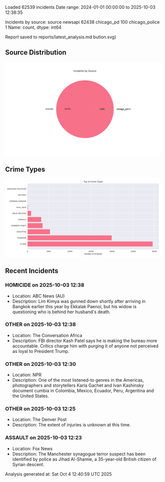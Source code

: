 
Loaded 62539 incidents
Date range: 2024-01-01 00:00:00 to 2025-10-03 12:38:35

Incidents by source:
source
newsapi           62438
chicago_pd          100
chicago_police        1
Name: count, dtype: int64

Report saved to reports/latest_analysis.md
bution.svg)

## Source Distribution
![Source Distribution](images/source_distribution.svg)

## Crime Types
![Crime Types](images/crime_types.svg)

## Recent Incidents

### HOMICIDE on 2025-10-03 12:38
- Location: ABC News (AU)
- Description: Lim Kimya was gunned down shortly after arriving in Bangkok earlier this year by Ekkalak Paenoi, but his widow is questioning who is behind her husband's death.


### OTHER on 2025-10-03 12:38
- Location: The Conversation Africa
- Description: FBI director Kash Patel says he is making the bureau more accountable. Critics charge him with purging it of anyone not perceived as loyal to President Trump.


### OTHER on 2025-10-03 12:30
- Location: NPR
- Description: One of the most listened-to genres in the Americas, photographers and storytellers Karla Gachet and Ivan Kashinsky document cumbia in Colombia, Mexico, Ecuador, Peru, Argentina and the United States.


### OTHER on 2025-10-03 12:25
- Location: The Denver Post
- Description: The extent of injuries is unknown at this time.


### ASSAULT on 2025-10-03 12:23
- Location: Fox News
- Description: The Manchester synagogue terror suspect has been identified by police as Jihad Al-Shamie, a 35-year-old British citizen of Syrian descent.

Analysis generated at: Sat Oct  4 12:40:59 UTC 2025
